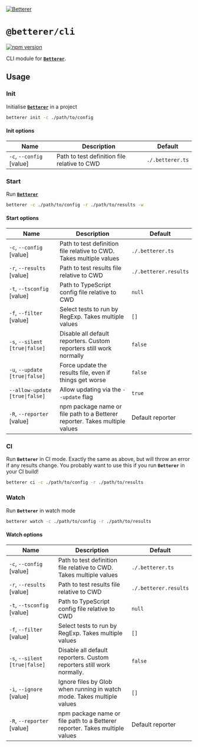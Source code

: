 [![Betterer](https://raw.githubusercontent.com/phenomnomnominal/betterer/master/docs/logo.png)](https://phenomnomnominal.github.io/betterer/)

# `@betterer/cli`

[![npm version](https://img.shields.io/npm/v/@betterer/cli.svg)](https://www.npmjs.com/package/@betterer/cli)

CLI module for [**`Betterer`**](https://github.com/phenomnomnominal/betterer).

## Usage

### Init

Initialise [**`Betterer`**](https://github.com/phenomnomnominal/betterer) in a project

```sh
betterer init -c ./path/to/config
```

#### Init options

| Name                     | Description                                  | Default          |
| ------------------------ | -------------------------------------------- | ---------------- |
| `-c`, `--config` [value] | Path to test definition file relative to CWD | `./.betterer.ts` |

### Start

Run [**`Betterer`**](https://github.com/phenomnomnominal/betterer)

```sh
betterer -c ./path/to/config -r ./path/to/results -w
```

#### Start options

| Name                           | Description                                                                 | Default               |
| ------------------------------ | --------------------------------------------------------------------------- | --------------------- |
| `-c`, `--config` [value]       | Path to test definition file relative to CWD. Takes multiple values         | `./.betterer.ts`      |
| `-r`, `--results` [value]      | Path to test results file relative to CWD                                   | `./.betterer.results` |
| `-t`, `--tsconfig` [value]     | Path to TypeScript config file relative to CWD                              | `null`                |
| `-f`, `--filter` [value]       | Select tests to run by RegExp. Takes multiple values                        | `[]`                  |
| `-s`, `--silent [true\|false]` | Disable all default reporters. Custom reporters still work normally         | `false`               |
| `-u`, `--update [true\|false]` | Force update the results file, even if things get worse                     | `false`               |
| `--allow-update [true\|false]` | Allow updating via the `--update` flag                                      | `true`                |
| `-R`, `--reporter` [value]     | npm package name or file path to a Betterer reporter. Takes multiple values | Default reporter      |

### CI

Run **`Betterer`** in CI mode. Exactly the same as above, but will throw an error if any results change. You probably want to use this if you run **`Betterer`** in your CI build!

```sh
betterer ci -c ./path/to/config -r ./path/to/results
```

### Watch

Run **`Betterer`** in watch mode

```sh
betterer watch -c ./path/to/config -r ./path/to/results
```

#### Watch options

| Name                           | Description                                                                 | Default               |
| ------------------------------ | --------------------------------------------------------------------------- | --------------------- |
| `-c`, `--config` [value]       | Path to test definition file relative to CWD. Takes multiple values         | `./.betterer.ts`      |
| `-r`, `--results` [value]      | Path to test results file relative to CWD                                   | `./.betterer.results` |
| `-t`, `--tsconfig` [value]     | Path to TypeScript config file relative to CWD                              | `null`                |
| `-f`, `--filter` [value]       | Select tests to run by RegExp. Takes multiple values                        | `[]`                  |
| `-s`, `--silent [true\|false]` | Disable all default reporters. Custom reporters still work normally.        | `false`               |
| `-i`, `--ignore` [value]       | Ignore files by Glob when running in watch mode. Takes multiple values      | `[]`                  |
| `-R`, `--reporter` [value]     | npm package name or file path to a Betterer reporter. Takes multiple values | Default reporter      |
